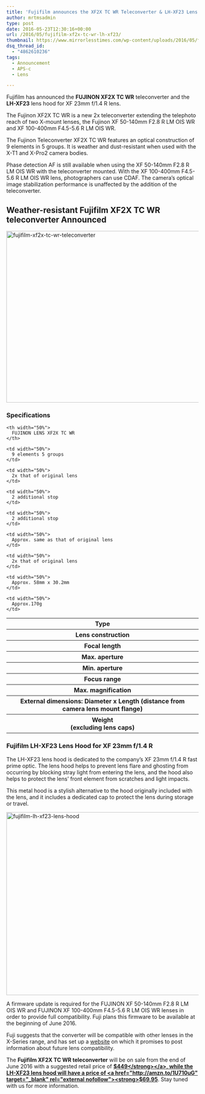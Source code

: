 ```yaml
---
title: 'Fujifilm announces the XF2X TC WR Teleconverter & LH-XF23 Lens Hood'
author: mrtmsadmin
type: post
date: 2016-05-23T12:30:16+00:00
url: /2016/05/fujifilm-xf2x-tc-wr-lh-xf23/
thumbnail: https://www.mirrorlesstimes.com/wp-content/uploads/2016/05/fujifilm-lh-xf23-lens-hood.jpg
dsq_thread_id:
  - "4862610236"
tags:
  - Announcement
  - APS-c
  - Lens

---
```

Fujifilm has announced the **FUJINON XF2X TC WR** teleconverter and the **LH-XF23** lens hood for XF 23mm f/1.4 R lens.

The Fujinon XF2X TC WR is a new 2x teleconverter extending the telephoto reach of two X-mount lenses, the Fujinon XF 50-140mm F2.8 R LM OIS WR and XF 100-400mm F4.5-5.6 R LM OIS WR.

The Fujinon Teleconverter XF2X TC WR features an optical construction of 9 elements in 5 groups. It is weather and dust-resistant when used with the X-T1 and X-Pro2 camera bodies.

Phase detection AF is still available when using the XF 50-140mm F2.8 R LM OIS WR with the teleconverter mounted. With the XF 100-400mm F4.5-5.6 R LM OIS WR lens, photographers can use CDAF. The camera’s optical image stabilization performance is unaffected by the addition of the teleconverter.<!--more-->

## Weather-resistant Fujifilm XF2X TC WR teleconverter Announced

<img class="alignnone size-full wp-image-265" src="https://i1.wp.com/www.mirrorlesstimes.com/wp-content/uploads/2016/05/fujifilm-xf2x-tc-wr-teleconverter.jpg?resize=600%2C450&#038;ssl=1" alt="fujifilm-xf2x-tc-wr-teleconverter" width="600" height="450" srcset="https://i1.wp.com/www.mirrorlesstimes.com/wp-content/uploads/2016/05/fujifilm-xf2x-tc-wr-teleconverter.jpg?w=1200&ssl=1 1200w, https://i1.wp.com/www.mirrorlesstimes.com/wp-content/uploads/2016/05/fujifilm-xf2x-tc-wr-teleconverter.jpg?resize=300%2C225&ssl=1 300w, https://i1.wp.com/www.mirrorlesstimes.com/wp-content/uploads/2016/05/fujifilm-xf2x-tc-wr-teleconverter.jpg?resize=768%2C576&ssl=1 768w, https://i1.wp.com/www.mirrorlesstimes.com/wp-content/uploads/2016/05/fujifilm-xf2x-tc-wr-teleconverter.jpg?resize=1024%2C768&ssl=1 1024w" sizes="(max-width: 600px) 100vw, 600px" data-recalc-dims="1" /> 

### **Specifications**

<table  class="table table table-hover" >
  <tr>
    <th width="50%">
      Type
    </th>
    
    <th width="50%">
      FUJINON LENS XF2X TC WR
    </th>
  </tr>
  
  <tr>
    <th width="50%">
      Lens construction
    </th>
    
    <td width="50%">
      9 elements 5 groups
    </td>
  </tr>
  
  <tr>
    <th width="50%">
      Focal length
    </th>
    
    <td width="50%">
      2x that of original lens
    </td>
  </tr>
  
  <tr>
    <th width="50%">
      Max. aperture
    </th>
    
    <td width="50%">
      2 additional stop
    </td>
  </tr>
  
  <tr>
    <th width="50%">
      Min. aperture
    </th>
    
    <td width="50%">
      2 additional stop
    </td>
  </tr>
  
  <tr>
    <th width="50%">
      Focus range
    </th>
    
    <td width="50%">
      Approx. same as that of original lens
    </td>
  </tr>
  
  <tr>
    <th width="50%">
      Max. magnification
    </th>
    
    <td width="50%">
      2x that of original lens
    </td>
  </tr>
  
  <tr>
    <th width="50%">
      External dimensions: Diameter x Length (distance from camera lens mount flange)
    </th>
    
    <td width="50%">
      Approx. 58mm x 30.2mm
    </td>
  </tr>
  
  <tr>
    <th width="50%">
      Weight<br /> (excluding lens caps)
    </th>
    
    <td width="50%">
      Approx.170g
    </td>
  </tr>
</table>

### Fujifilm LH-XF23 Lens Hood for XF 23mm f/1.4 R

The LH-XF23 lens hood is dedicated to the company&#8217;s XF 23mm f/1.4 R fast prime optic. The lens hood helps to prevent lens flare and ghosting from occurring by blocking stray light from entering the lens, and the hood also helps to protect the lens&#8217; front element from scratches and light impacts.

This metal hood is a stylish alternative to the hood originally included with the lens, and it includes a dedicated cap to protect the lens during storage or travel.

<img class="alignnone size-full wp-image-266" src="https://i0.wp.com/www.mirrorlesstimes.com/wp-content/uploads/2016/05/fujifilm-lh-xf23-lens-hood.jpg?resize=600%2C480&#038;ssl=1" alt="fujifilm-lh-xf23-lens-hood" width="600" height="480" srcset="https://i0.wp.com/www.mirrorlesstimes.com/wp-content/uploads/2016/05/fujifilm-lh-xf23-lens-hood.jpg?w=950&ssl=1 950w, https://i0.wp.com/www.mirrorlesstimes.com/wp-content/uploads/2016/05/fujifilm-lh-xf23-lens-hood.jpg?resize=300%2C240&ssl=1 300w, https://i0.wp.com/www.mirrorlesstimes.com/wp-content/uploads/2016/05/fujifilm-lh-xf23-lens-hood.jpg?resize=768%2C614&ssl=1 768w" sizes="(max-width: 600px) 100vw, 600px" data-recalc-dims="1" /> 

A firmware update is required for the FUJINON XF 50-140mm F2.8 R LM OIS WR and FUJINON XF 100-400mm F4.5-5.6 R LM OIS WR lenses in order to provide full compatibility. Fuji plans this firmware to be available at the beginning of June 2016.

Fuji suggests that the converter will be compatible with other lenses in the X-Series range, and has set up a [website][1] on which it promises to post information about future lens compatibility.

The **Fujifilm XF2X TC WR teleconverter** will be on sale from the end of June 2016 with a suggested retail price of <a href="http://amzn.to/1NGImgU" target="_blank" rel="external nofollow"><strong>$449</strong></a>, while the LH-XF23 lens hood will have a price of <a href="http://amzn.to/1U710uG" target="_blank" rel="external nofollow"><strong>$69.95</strong></a>. Stay tuned with us for more information.

 [1]: http://fujifilm.com/products/digital_cameras/x/fujinon_lens_xf2x_tc_wr/